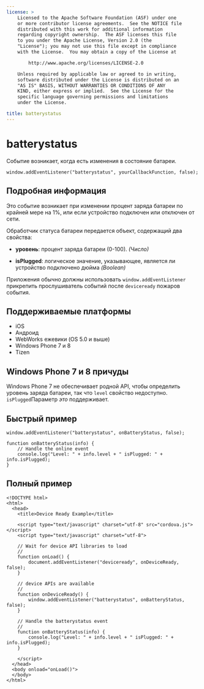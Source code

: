 ```yaml
---
license: >
    Licensed to the Apache Software Foundation (ASF) under one
    or more contributor license agreements.  See the NOTICE file
    distributed with this work for additional information
    regarding copyright ownership.  The ASF licenses this file
    to you under the Apache License, Version 2.0 (the
    "License"); you may not use this file except in compliance
    with the License.  You may obtain a copy of the License at

        http://www.apache.org/licenses/LICENSE-2.0

    Unless required by applicable law or agreed to in writing,
    software distributed under the License is distributed on an
    "AS IS" BASIS, WITHOUT WARRANTIES OR CONDITIONS OF ANY
    KIND, either express or implied.  See the License for the
    specific language governing permissions and limitations
    under the License.

title: batterystatus
---
```


# batterystatus

Событие возникает, когда есть изменения в состояние батареи.

    window.addEventListener("batterystatus", yourCallbackFunction, false);
    

## Подробная информация

Это событие возникает при изменении процент заряда батареи по крайней мере на 1%, или если устройство подключен или отключен от сети.

Обработчик статуса батареи передается объект, содержащий два свойства:

*   **уровень**: процент заряда батареи (0-100). *(Число)*

*   **isPlugged**: логическое значение, указывающее, является ли устройство подключено дюйма *(Boolean)*

Приложения обычно должны использовать `window.addEventListener` прикрепить прослушиватель событий после `deviceready` пожаров события.

## Поддерживаемые платформы

*   iOS
*   Андроид
*   WebWorks ежевики (OS 5.0 и выше)
*   Windows Phone 7 и 8
*   Tizen

## Windows Phone 7 и 8 причуды

Windows Phone 7 не обеспечивает родной API, чтобы определить уровень заряда батареи, так что `level` свойство недоступно. `isPlugged`Параметр *это* поддерживает.

## Быстрый пример

    window.addEventListener("batterystatus", onBatteryStatus, false);
    
    function onBatteryStatus(info) {
        // Handle the online event
        console.log("Level: " + info.level + " isPlugged: " + info.isPlugged);
    }
    

## Полный пример

    <!DOCTYPE html>
    <html>
      <head>
        <title>Device Ready Example</title>
    
        <script type="text/javascript" charset="utf-8" src="cordova.js"></script>
        <script type="text/javascript" charset="utf-8">
    
        // Wait for device API libraries to load
        //
        function onLoad() {
            document.addEventListener("deviceready", onDeviceReady, false);
        }
    
        // device APIs are available
        //
        function onDeviceReady() {
            window.addEventListener("batterystatus", onBatteryStatus, false);
        }
    
        // Handle the batterystatus event
        //
        function onBatteryStatus(info) {
            console.log("Level: " + info.level + " isPlugged: " + info.isPlugged);
        }
    
        </script>
      </head>
      <body onload="onLoad()">
      </body>
    </html>